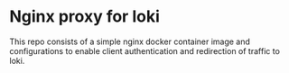 # Nginx proxy for loki

This repo consists of a simple nginx docker container image and configurations to enable client authentication and redirection of traffic to loki.

